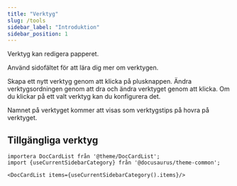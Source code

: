 ```yaml
---
title: "Verktyg"
slug: /tools
sidebar_label: "Introduktion"
sidebar_position: 1
---
```



Verktyg kan redigera papperet.

Använd sidofältet för att lära dig mer om verktygen.

Skapa ett nytt verktyg genom att klicka på plusknappen. Ändra verktygsordningen genom att dra och ändra verktyget genom att klicka. Om du klickar på ett valt verktyg kan du konfigurera det.

Namnet på verktyget kommer att visas som verktygstips på hovra på verktyget.

## Tillgängliga verktyg

```mdx-code-block
importera DocCardList från '@theme/DocCardList';
import {useCurrentSidebarCategory} från '@docusaurus/theme-common';

<DocCardList items={useCurrentSidebarCategory().items}/>
```

